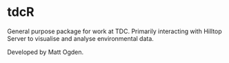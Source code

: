# tdcR
General purpose package for work at TDC.  Primarily interacting with Hilltop Server to visualise and analyse environmental data.

Developed by Matt Ogden.
